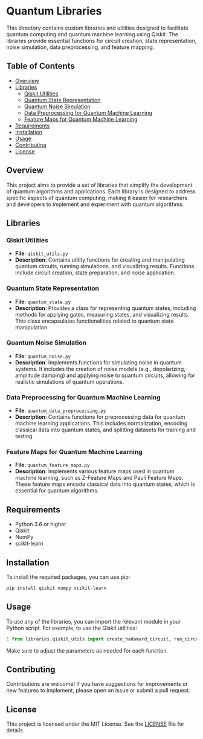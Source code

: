# Quantum Libraries

This directory contains custom libraries and utilities designed to facilitate quantum computing and quantum machine learning using Qiskit. The libraries provide essential functions for circuit creation, state representation, noise simulation, data preprocessing, and feature mapping.

## Table of Contents

- [Overview](#overview)
- [Libraries](#libraries)
  - [Qiskit Utilities](#qiskit-utilities)
  - [Quantum State Representation](#quantum-state-representation)
  - [Quantum Noise Simulation](#quantum-noise-simulation)
  - [Data Preprocessing for Quantum Machine Learning](#data-preprocessing-for-quantum-machine-learning)
  - [Feature Maps for Quantum Machine Learning](#feature-maps-for-quantum-machine-learning)
- [Requirements](#requirements)
- [Installation](#installation)
- [Usage](#usage)
- [Contributing](#contributing)
- [License](#license)

## Overview

This project aims to provide a set of libraries that simplify the development of quantum algorithms and applications. Each library is designed to address specific aspects of quantum computing, making it easier for researchers and developers to implement and experiment with quantum algorithms.

## Libraries

### Qiskit Utilities
- **File**: `qiskit_utils.py`
- **Description**: Contains utility functions for creating and manipulating quantum circuits, running simulations, and visualizing results. Functions include circuit creation, state preparation, and noise application.

### Quantum State Representation
- **File**: `quantum_state.py`
- **Description**: Provides a class for representing quantum states, including methods for applying gates, measuring states, and visualizing results. This class encapsulates functionalities related to quantum state manipulation.

### Quantum Noise Simulation
- **File**: `quantum_noise.py`
- **Description**: Implements functions for simulating noise in quantum systems. It includes the creation of noise models (e.g., depolarizing, amplitude damping) and applying noise to quantum circuits, allowing for realistic simulations of quantum operations.

### Data Preprocessing for Quantum Machine Learning
- **File**: `quantum_data_preprocessing.py`
- **Description**: Contains functions for preprocessing data for quantum machine learning applications. This includes normalization, encoding classical data into quantum states, and splitting datasets for training and testing.

### Feature Maps for Quantum Machine Learning
- **File**: `quantum_feature_maps.py`
- **Description**: Implements various feature maps used in quantum machine learning, such as Z-Feature Maps and Pauli Feature Maps. These feature maps encode classical data into quantum states, which is essential for quantum algorithms.

## Requirements

- Python 3.6 or higher
- Qiskit
- NumPy
- scikit-learn

## Installation

To install the required packages, you can use pip:

```bash
pip install qiskit numpy scikit-learn
```

## Usage
To use any of the libraries, you can import the relevant module in your Python script. For example, to use the Qiskit utilities:

```python
1 from libraries.qiskit_utils import create_hadamard_circuit, run_circuit
```
Make sure to adjust the parameters as needed for each function.

## Contributing
Contributions are welcome! If you have suggestions for improvements or new features to implement, please open an issue or submit a pull request.

## License
This project is licensed under the MIT License. See the [LICENSE](LICENSE) file for details.
